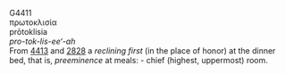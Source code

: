 <body>
  <p>G4411<br>  πρωτοκλισία  <br> prōtoklisia  <br><i>pro-tok-lis-ee‘-ah </i><br>From <a href="g4413.htm">4413</a> and <a href="g2828.htm">2828</a>  a <i>reclining</i> <i>first</i> (in the place of honor) at the dinner bed, that is, <i>preeminence</i> at meals: - chief (highest, uppermost) room.<br></p>
 </body>
